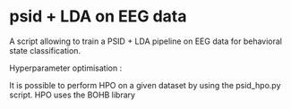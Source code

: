 # psid + LDA on EEG data 
A script allowing to train a PSID + LDA pipeline on EEG data for behavioral state classification. 


Hyperparameter optimisation : 

It is possible to perform HPO on a given dataset by using the psid_hpo.py script.
HPO uses the BOHB library
